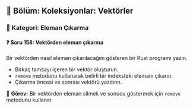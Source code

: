 ## 📘 Bölüm: Koleksiyonlar: Vektörler  
### 🔹 Kategori: Eleman Çıkarma  
#### ❓ Soru 158: Vektörden eleman çıkarma

Bir vektörden nasıl eleman çıkarılacağını gösteren bir Rust programı yazın.

- Birkaç tamsayı içeren bir vektör oluşturun.
- `remove` metodunu kullanarak belirli bir indeksteki elemanı çıkarın.
- Çıkarma öncesi ve sonrası vektörü yazdırın.

🔧 **Görev:** Bir vektörden eleman silmek ve sonucu göstermek için `remove` metodunu kullanın.

